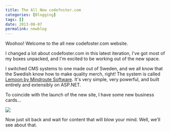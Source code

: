 ```yaml
---
title: The All New codefoster.com
categories: [Blogging]
tags: []
date: 2013-08-07
permalink: newblog
---
```


Woohoo! Welcome to the all new codefoster.com website.


I changed a lot about codefoster.com in this latest iteration, I&#39;ve got most of my boxes unpacked, and I&#39;m excited to be working out of the new space.

I switched CMS systems to one made out of Sweden, and we all know that the Swedish know how to make quality merch, right! The system is called [Lemoon by Mindroute Software](http://www.lemoon.com). It&#39;s very simple, very powerful, and built entirely and extensibly on ASP.NET.

To coincide with the launch of the new site, I have some new business cards...

![](/files/newblog_01.png)

Now just sit back and wait for content that will blow your mind. Well, we&#39;ll see about that.